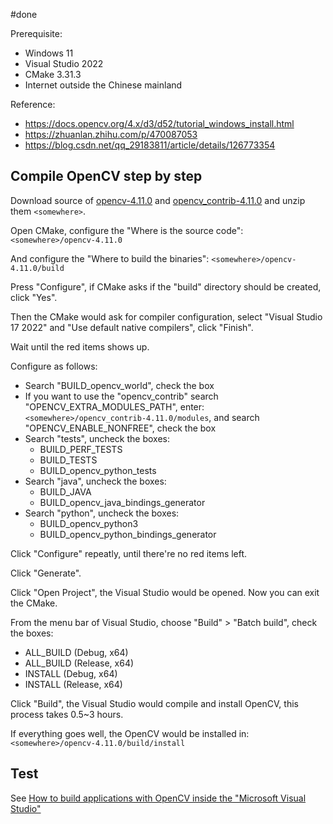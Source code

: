 #done

Prerequisite:
- Windows 11
- Visual Studio 2022
- CMake 3.31.3
- Internet outside the Chinese mainland

Reference:
- https://docs.opencv.org/4.x/d3/d52/tutorial_windows_install.html
- https://zhuanlan.zhihu.com/p/470087053
- https://blog.csdn.net/qq_29183811/article/details/126773354

## Compile OpenCV step by step

Download source of [opencv-4.11.0](https://github.com/opencv/opencv/archive/refs/tags/4.11.0.zip) and [opencv_contrib-4.11.0](https://github.com/opencv/opencv_contrib/archive/refs/tags/4.11.0.zip) and unzip them `<somewhere>`.

Open CMake, configure the "Where is the source code": `<somewhere>/opencv-4.11.0`

And configure the "Where to build the binaries": `<somewhere>/opencv-4.11.0/build`

Press "Configure", if CMake asks if the "build" directory should be created, click "Yes".

Then the CMake would ask for compiler configuration, select "Visual Studio 17 2022" and "Use default native compilers", click "Finish".

Wait until the red items shows up.

Configure as follows:
- Search "BUILD_opencv_world", check the box
- If you want to use the "opencv_contrib" search "OPENCV_EXTRA_MODULES_PATH", enter: `<somewhere>/opencv_contrib-4.11.0/modules`, and search "OPENCV_ENABLE_NONFREE", check the box
- Search "tests", uncheck the boxes:
	- BUILD_PERF_TESTS
	- BUILD_TESTS
	- BUILD_opencv_python_tests
- Search "java", uncheck the boxes:
	- BUILD_JAVA
	- BUILD_opencv_java_bindings_generator
- Search "python", uncheck the boxes:
	- BUILD_opencv_python3
	- BUILD_opencv_python_bindings_generator

Click "Configure" repeatly, until there're no red items left.

Click "Generate".

Click "Open Project", the Visual Studio would be opened. Now you can exit the CMake.

From the menu bar of Visual Studio, choose "Build" > "Batch build", check the boxes:
- ALL_BUILD (Debug, x64)
- ALL_BUILD (Release, x64)
- INSTALL (Debug, x64)
- INSTALL (Release, x64)

Click "Build", the Visual Studio would compile and install OpenCV, this process takes 0.5~3 hours.

If everything goes well, the OpenCV would be installed in: `<somewhere>/opencv-4.11.0/build/install`

## Test

See [How to build applications with OpenCV inside the "Microsoft Visual Studio"](https://docs.opencv.org/4.x/dd/d6e/tutorial_windows_visual_studio_opencv.html)